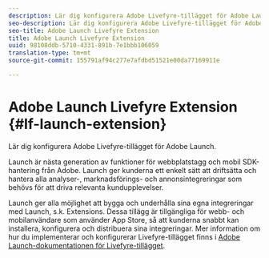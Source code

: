 ```yaml
---
description: Lär dig konfigurera Adobe Livefyre-tillägget för Adobe Launch.
seo-description: Lär dig konfigurera Adobe Livefyre-tillägget för Adobe Launch.
seo-title: Adobe Launch Livefyre Extension
title: Adobe Launch Livefyre Extension
uuid: 98108ddb-5710-4331-891b-7e1bbb106059
translation-type: tm+mt
source-git-commit: 155791af94c277e7afdbd51521e00da77169911e

---
```


# Adobe Launch Livefyre Extension {#lf-launch-extension}

Lär dig konfigurera Adobe Livefyre-tillägget för Adobe Launch.

Launch är nästa generation av funktioner för webbplatstagg och mobil SDK-hantering från Adobe. Launch ger kunderna ett enkelt sätt att driftsätta och hantera alla analyser-, marknadsförings- och annonsintegreringar som behövs för att driva relevanta kundupplevelser.

Launch ger alla möjlighet att bygga och underhålla sina egna integreringar med Launch, s.k. Extensions. Dessa tillägg är tillgängliga för webb- och mobilanvändare som använder App Store, så att kunderna snabbt kan installera, konfigurera och distribuera sina integreringar. Mer information om hur du implementerar och konfigurerar Livefyre-tillägget finns i [Adobe Launch-dokumentationen för Livefyre-tillägget](https://docs.adobelaunch.com/extension-reference/web/adobe-livefyre-extension).
